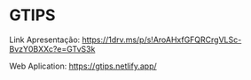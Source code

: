 # GTIPS

Link Apresentação: 
https://1drv.ms/p/s!AroAHxfGFQRCrgVLSc-BvzY0BXXc?e=GTvS3k

Web Aplication: 
https://gtips.netlify.app/
